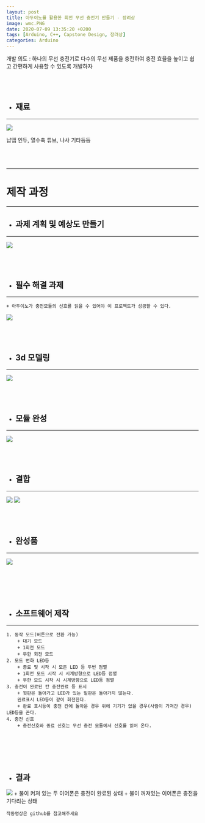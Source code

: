 ```yaml
---
layout: post
title: 아두이노를 활용한 회전 무선 충전기 만들기 - 장려상
image: wmc.PNG
date: 2020-07-09 13:35:20 +0200
tags: [Arduino, C++, Capstone Design, 장려상]
categories: Arduino
---
```


개발 의도 : 하나의 무선 충전기로 다수의 무선 제품을 충전하여 충전 효율을 높이고 쉽고 간편하게 사용할 수 있도록 개발하자
<br><br><br><br>

+ ## 재료
___
![]({{site.baseurl}}/images/Charger/Material.PNG)

납땝 인두, 열수축 튜브, 나사 기타등등
<br><br><br><br>

___
# 제작 과정
___


+ ## 과제 계획 및 예상도 만들기
___

![]({{site.baseurl}}/images/Charger/plan.PNG)
<br><br><br><br>

+ ## 필수 해결 과제
___
    + 아두이노가 충전모듈의 신호를 읽을 수 있어야 이 프로젝트가 성공할 수 있다.

![]({{site.baseurl}}/images/Charger/wmc_c.PNG)
<br><br><br><br>

+ ## 3d 모델링
___

![]({{site.baseurl}}/images/Charger/3d.PNG)
<br><br><br><br>

+ ## 모듈 완성
___

![]({{site.baseurl}}/images/Charger/Module.PNG)
<br><br><br><br>

+ ## 결합
___

![]({{site.baseurl}}/images/Charger/Support.PNG)
![]({{site.baseurl}}/images/Charger/combine.PNG)
<br><br><br><br>

+ ## 완성품
___

![]({{site.baseurl}}/images/Charger/Support.PNG)

<br><br><br><br>

+ ## 소프트웨어 제작
___
    1. 동작 모드(버튼으로 전환 가능) 
        + 대기 모드
        + 1회전 모드
        + 무한 회전 모드
    2. 모드 변화 LED등
        + 종료 및 시작 시 모든 LED 등 두번 점멸 
        + 1회전 모드 시작 시 시계방향으로 LED등 점멸
        + 무한 모드 시작 시 시계방향으로 LED등 점멸
    3. 충전이 완료된 칸 충전완료 등 표시
        + 윗판은 돌아가고 LED가 있는 밑판은 돌아가지 않는다.
        완료표시 LED등이 같이 회전한다.
        + 완료 표시등이 충전 칸에 돌아온 경우 위에 기기가 없을 경우(사람이 가져간 경우) LED등을 끈다.
    4. 충전 신호
        + 충전신호와 종료 신호는 무선 충전 모듈에서 신호를 읽어 온다. 
<br><br><br><br>


+ ## 결과
![]({{site.baseurl}}/images/Charger/ing.png)
    + 불이 켜져 있는 두 이어폰은 충전이 완료된 상태
    + 불이 꺼져있는 이어폰은 충전을 기다리는 상태
    
    작동영상은 github를 참고해주세요


    
    



